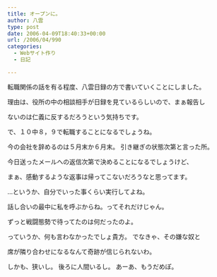```yaml
---
title: オープンに。
author: 八雲
type: post
date: 2006-04-09T18:40:33+00:00
url: /2006/04/990
categories:
  - Webサイト作り
  - 日記

---
```

転職関係の話を有る程度、八雲日録の方で書いていくことにしました。
  
理由は、役所の中の相談相手が日録を見ているらしいので、まぁ報告し
  
ないのは仁義に反するだろうという気持ちです。

で、１０中８，９で転職することになるでしょうね。
  
今の会社を辞めるのは５月末か６月末。 引き継ぎの状態次第と言った所。
  
今日送ったメールへの返信次第で決めることになるでしょうけど、
  
まぁ、感動するような返事は帰ってこないだろうなと思ってます。

…というか、自分でいった事くらい実行してよね。
  
話し合いの最中に私を呼ぶからね。ってそれだけじゃん。
  
ずっと戦闘態勢で待ってたのは何だったのよ。
  
っていうか、何も言わなかったでしょ貴方。 でなきゃ、その嫌な奴と
  
席が隣り合わせになるなんて奇跡が信じられないわ。
  
しかも、狭いし。 後ろに人間いるし。 あーあ、もうだめぽ。
